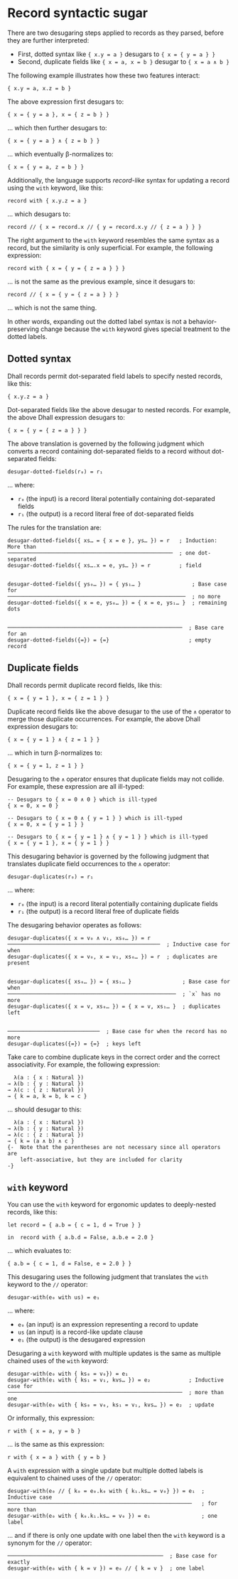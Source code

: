 # Record syntactic sugar

There are two desugaring steps applied to records as they parsed, before they
are further interpreted:

* First, dotted syntax like `{ x.y = a }` desugars to `{ x = { y = a } }`
* Second, duplicate fields like `{ x = a, x = b }` desugar to `{ x = a ∧ b }`

The following example illustrates how these two features interact:

```dhall
{ x.y = a, x.z = b }
```

The above expression first desugars to:

```dhall
{ x = { y = a }, x = { z = b } }
```

... which then further desugars to:

```dhall
{ x = { y = a } ∧ { z = b } }
```

... which eventually β-normalizes to:

```dhall
{ x = { y = a, z = b } }
```

Additionally, the language supports *record-like* syntax for updating a record
using the `with` keyword, like this:

```dhall
record with { x.y.z = a }
```

... which desugars to:

```dhall
record // { x = record.x // { y = record.x.y // { z = a } } }
```

The right argument to the `with` keyword resembles the same syntax as a record,
but the similarity is only superficial.  For example, the following expression:

```dhall
record with { x = { y = { z = a } } }
```

... is not the same as the previous example, since it desugars to:

```dhall
record // { x = { y = { z = a } } }
```

... which is not the same thing.

In other words, expanding out the dotted label syntax is not a
behavior-preserving change because the `with` keyword gives special treatment
to the dotted labels.

## Dotted syntax

Dhall records permit dot-separated field labels to specify nested records, like
this:

```dhall
{ x.y.z = a }
```

Dot-separated fields like the above desugar to nested records.  For example,
the above Dhall expression desugars to:

```dhall
{ x = { y = { z = a } } }
```

The above translation is governed by the following judgment which converts
a record containing dot-separated fields to a record without dot-separated
fields:

    desugar-dotted-fields(r₀) = r₁

... where:

* `r₀` (the input) is a record literal potentially containing dot-separated
  fields
* `r₁` (the output) is a record literal free of dot-separated fields

The rules for the translation are:

    desugar-dotted-fields({ xs… = { x = e }, ys… }) = r   ; Induction: More than
    ────────────────────────────────────────────────────  ; one dot-separated
    desugar-dotted-fields({ xs….x = e, ys… }) = r         ; field


    desugar-dotted-fields({ ys₀… }) = { ys₁… }                ; Base case for
    ────────────────────────────────────────────────────────  ; no more
    desugar-dotted-fields({ x = e, ys₀… }) = { x = e, ys₁… }  ; remaining dots


    ───────────────────────────────────────────────────────  ; Base care for an
    desugar-dotted-fields({=}) = {=}                         ; empty record


## Duplicate fields

Dhall records permit duplicate record fields, like this:

```dhall
{ x = { y = 1 }, x = { z = 1 } }
```

Duplicate record fields like the above desugar to the use of the `∧` operator
to merge those duplicate occurrences.  For example, the above Dhall
expression desugars to:

```dhall
{ x = { y = 1 } ∧ { z = 1 } }
```

... which in turn β-normalizes to:

```dhall
{ x = { y = 1, z = 1 } }
```

Desugaring to the `∧` operator ensures that duplicate fields may not collide.
For example, these expression are all ill-typed:

```dhall
-- Desugars to { x = 0 ∧ 0 } which is ill-typed
{ x = 0, x = 0 }

-- Desugars to { x = 0 ∧ { y = 1 } } which is ill-typed
{ x = 0, x = { y = 1 } }

-- Desugars to { x = { y = 1 } ∧ { y = 1 } } which is ill-typed
{ x = { y = 1 }, x = { y = 1 } }
```

This desugaring behavior is governed by the following judgment that translates
duplicate field occurrences to the `∧` operator:

    desugar-duplicates(r₀) = r₁

... where:

* `r₀` (the input) is a record literal potentially containing duplicate fields
* `r₁` (the output) is a record literal free of duplicate fields

The desugaring behavior operates as follows:


    desugar-duplicates({ x = v₀ ∧ v₁, xs₀… }) = r
    ────────────────────────────────────────────────  ; Inductive case for when
    desugar-duplicates({ x = v₀, x = v₁, xs₀… }) = r  ; duplicates are present


    desugar-duplicates({ xs₀… }) = { xs₁… }                ; Base case for when
    ─────────────────────────────────────────────────────  ; `x` has no more
    desugar-duplicates({ x = v, xs₀… }) = { x = v, xs₁… }  ; duplicates left


    ─────────────────────────────  ; Base case for when the record has no more
    desugar-duplicates({=}) = {=}  ; keys left


Take care to combine duplicate keys in the correct order and the correct
associativity.  For example, the following expression:

```dhall
  λ(a : { x : Natural })
→ λ(b : { y : Natural })
→ λ(c : { z : Natural })
→ { k = a, k = b, k = c }
```

... should desugar to this:

```dhall
  λ(a : { x : Natural })
→ λ(b : { y : Natural })
→ λ(c : { z : Natural })
→ { k = (a ∧ b) ∧ c }
{-  Note that the parentheses are not necessary since all operators are
    left-associative, but they are included for clarity
-}
```

## `with` keyword

You can use the `with` keyword for ergonomic updates to deeply-nested records,
like this:

```dhall
let record = { a.b = { c = 1, d = True } }

in  record with { a.b.d = False, a.b.e = 2.0 }
```

... which evaluates to:

```dhall
{ a.b = { c = 1, d = False, e = 2.0 } }
```

This desugaring uses the following judgment that translates the `with` keyword to
the `//` operator:

    desugar-with(e₀ with us) = e₁

... where:

* `e₀` (an input) is an expression representing a record to update
* `us` (an input) is a record-like update clause
* `e₁` (the output) is the desugared expression

Desugaring a `with` keyword with multiple updates is the same as multiple
chained uses of the `with` keyword:


    desugar-with(e₀ with { ks₀ = v₀}) = e₁
    desugar-with(e₁ with { ks₁ = v₁, kvs… }) = e₂            ; Inductive case for
    ───────────────────────────────────────────────────────  ; more than one
    desugar-with(e₀ with { ks₀ = v₀, ks₁ = v₁, kvs… }) = e₂  ; update


Or informally, this expression:

```dhall
r with { x = a, y = b }
```

... is the same as this expression:

```dhall
r with { x = a } with { y = b }
```

A `with` expression with a single update but multiple dotted labels is equivalent
to chained uses of the `//` operator:


    desugar-with(e₀ // { k₀ = e₀.k₀ with { k₁.ks… = v₀} }) = e₁  ; Inductive case
    ──────────────────────────────────────────────────────────   ; for more than
    desugar-with(e₀ with { k₀.k₁.ks… = v₀ }) = e₁                ; one label


... and if there is only one update with one label then the `with` keyword is a
synonym for the `//` operator:


    ─────────────────────────────────────────────────  ; Base case for exactly
    desugar-with(e₀ with { k = v }) = e₀ // { k = v }  ; one label
